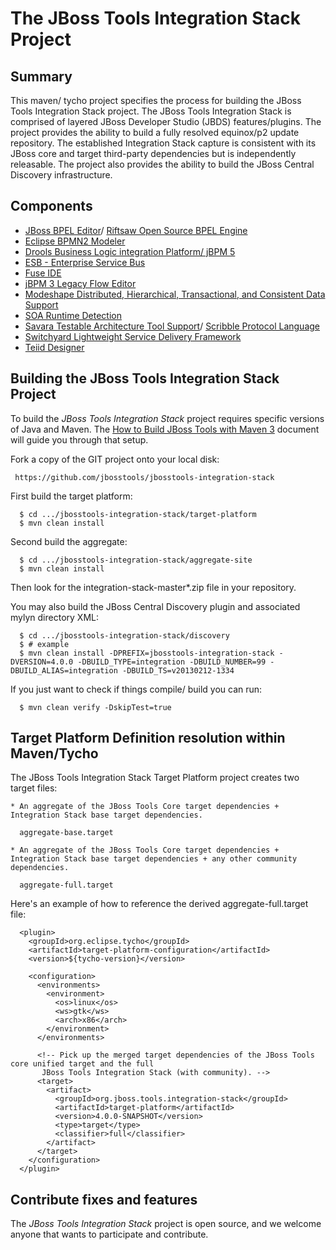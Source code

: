 # The JBoss Tools Integration Stack Project

## Summary

This maven/ tycho project specifies the process for building the JBoss Tools Integration Stack project.  The JBoss Tools 
Integration Stack is comprised of layered JBoss Developer Studio (JBDS) features/plugins.  The project provides the ability to 
build a fully resolved equinox/p2 update repository.  The established Integration Stack capture is consistent with its JBoss 
core and target third-party dependencies but is independently releasable.  The project also provides the ability to build the
JBoss Central Discovery infrastructure.

## Components

* [JBoss BPEL Editor](https://access.redhat.com/knowledge/docs/en-US/JBoss_Developer_Studio/4.0/html-single/JBoss_BPEL_User_Guide/index.html)/ [Riftsaw Open Source BPEL Engine](http://www.jboss.org/riftsaw) 
* [Eclipse BPMN2 Modeler](http://eclipse.org/projects/project.php?id=soa.bpmn2-modeler)
* [Drools Business Logic integration Platform/ jBPM 5](http://www.jboss.org/drools/)
* [ESB - Enterprise Service Bus](http://www.jboss.org/jbossesb/)
* [Fuse IDE](http://fusesource.com/products/fuse-ide/)
* [jBPM 3 Legacy Flow Editor](http://www.jboss.org/jbpm/)
* [Modeshape Distributed, Hierarchical, Transactional, and Consistent Data Support](http://www.jboss.org/modeshape)
* [SOA Runtime Detection](https://github.com/jbosstools/jbosstools-runtime-soa)
* [Savara Testable Architecture Tool Support](http://www.jboss.org/savara)/ [Scribble Protocol Language](http://www.jboss.org/scribble)
* [Switchyard Lightweight Service Delivery Framework](http://www.jboss.org/switchyard.html)
* [Teiid Designer](http://www.jboss.org/teiiddesigner)

## Building the JBoss Tools Integration Stack Project

To build the _JBoss Tools Integration Stack_ project requires specific versions of Java and Maven. 
The [How to Build JBoss Tools with Maven 3](https://community.jboss.org/wiki/HowToBuildJBossToolsWithMaven3)
document will guide you through that setup.

Fork a copy of the GIT project onto your local disk:

     https://github.com/jbosstools/jbosstools-integration-stack

First build the target platform:

      $ cd .../jbosstools-integration-stack/target-platform
      $ mvn clean install

Second build the aggregate:

      $ cd .../jbosstools-integration-stack/aggregate-site
      $ mvn clean install

Then look for the integration-stack-master*.zip file in your repository.

You may also build the JBoss Central Discovery plugin and associated mylyn directory XML:

      $ cd .../jbosstools-integration-stack/discovery
      $ # example
      $ mvn clean install -DPREFIX=jbosstools-integration-stack -DVERSION=4.0.0 -DBUILD_TYPE=integration -DBUILD_NUMBER=99 -DBUILD_ALIAS=integration -DBUILD_TS=v20130212-1334

If you just want to check if things compile/ build you can run:

      $ mvn clean verify -DskipTest=true

## Target Platform Definition resolution within Maven/Tycho

The JBoss Tools Integration Stack Target Platform project creates two target files:

    * An aggregate of the JBoss Tools Core target dependencies + Integration Stack base target dependencies.

      aggregate-base.target

    * An aggregate of the JBoss Tools Core target dependencies + Integration Stack base target dependencies + any other community dependencies.

      aggregate-full.target

Here's an example of how to reference the derived aggregate-full.target file:

      <plugin>
        <groupId>org.eclipse.tycho</groupId>
        <artifactId>target-platform-configuration</artifactId>
        <version>${tycho-version}</version>

        <configuration>
          <environments>
            <environment>
              <os>linux</os>
              <ws>gtk</ws>
              <arch>x86</arch>
            </environment>
          </environments>

          <!-- Pick up the merged target dependencies of the JBoss Tools core unified target and the full
	       JBoss Tools Integration Stack (with community). -->
          <target>
            <artifact>
              <groupId>org.jboss.tools.integration-stack</groupId>
              <artifactId>target-platform</artifactId>
              <version>4.0.0-SNAPSHOT</version>
              <type>target</type>
              <classifier>full</classifier>
            </artifact>
          </target>
        </configuration>
      </plugin>

## Contribute fixes and features

The _JBoss Tools Integration Stack_ project is open source, and we welcome anyone that wants to participate and contribute.

